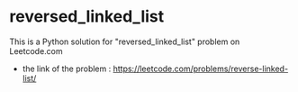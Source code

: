 # reversed_linked_list
This is a Python solution for "reversed_linked_list" problem on Leetcode.com

* the link of the problem : 
https://leetcode.com/problems/reverse-linked-list/

